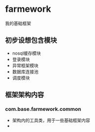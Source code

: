 # farmework
我的基础框架

## 初步设想包含模块
+ nosql缓存模块
+ 登录模块
+ 异常框架模块
+ 数据库连接池
+ 调度模块


## 框架架构内容
### com.base.farmework.common
 + 架构内的工具类，用于一些基础框架内容
 + 